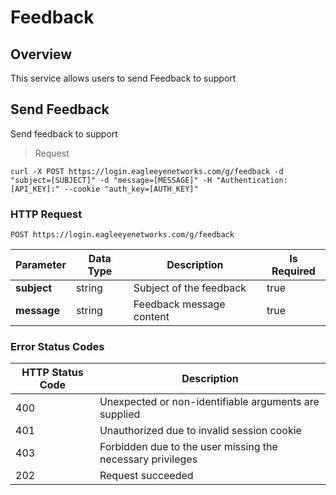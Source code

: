 # Feedback

<!--===================================================================-->
## Overview
<!--===================================================================-->

This service allows users to send Feedback to support

<!--===================================================================-->
## Send Feedback
<!--===================================================================-->

Send feedback to support

> Request

```shell
curl -X POST https://login.eagleeyenetworks.com/g/feedback -d "subject=[SUBJECT]" -d "message=[MESSAGE]" -H "Authentication: [API_KEY]:" --cookie "auth_key=[AUTH_KEY]"
```

### HTTP Request

`POST https://login.eagleeyenetworks.com/g/feedback`

Parameter   | Data Type | Description | Is Required
---------   | --------- | ----------- | -----------
**subject** | string    | Subject of the feedback | true
**message** | string    | Feedback message content | true

### Error Status Codes

HTTP Status Code | Description
---------------- | -----------
400	| Unexpected or non-identifiable arguments are supplied
401	| Unauthorized due to invalid session cookie
403	| Forbidden due to the user missing the necessary privileges
202	| Request succeeded
